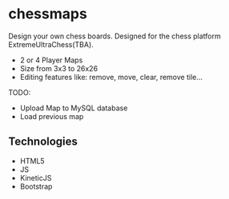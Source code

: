 chessmaps
=========

Design your own chess boards.
Designed for the chess platform ExtremeUltraChess(TBA).

- 2 or 4 Player Maps
- Size from 3x3 to 26x26
- Editing features like: remove, move, clear, remove tile...

TODO:
- Upload Map to MySQL database
- Load previous map

Technologies
------------
- HTML5
- JS
- KineticJS
- Bootstrap
